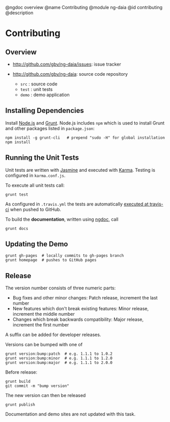 @ngdoc overview
@name Contributing
@module ng-daia
@id contributing
@description

# Contributing

## Overview

* <http://github.com/gbv/ng-daia/issues>: issue tracker
* <http://github.com/gbv/ng-daia>: source code repository

  * `src` : source code
  * `test` : unit tests
  * `demo` : demo application

## Installing Dependencies

Install [Node.js](https://nodejs.org/) and [Grunt](https://gruntjs.com/).
Node.js includes `npm` which is used to install Grunt and other packages listed
in `package.json`:

    npm install -g grunt-cli   # prepend "sudo -H" for global installation
    npm install

## Running the Unit Tests

Unit tests are written with [Jasmine](http://pivotal.github.io/jasmine/) and executed with
[Karma](https://karma-runner.github.io/). Testing is configured in `karma.conf.js`.

To execute all unit tests call:

    grunt test

As configured in `.travis.yml` the tests are automatically [executed at
travis-ci](https://travis-ci.org/gbv/ng-daia) when pushed to GitHub.

To build the **documentation**, written using
[ngdoc](https://github.com/angular/angular.js/wiki/Writing-AngularJS-Documentation),
call

    grunt docs

## Updating the Demo

    grunt gh-pages  # locally commits to gh-pages branch
    grunt homepage  # pushes to GitHub pages

## Release

The version number consists of three numeric parts:

* Bug fixes and other minor changes: Patch release, increment the last number
* New features which don't break existing features: Minor release, increment the middle number
* Changes which break backwards compatibility: Major release, increment the first number

A suffix can be added for developer releases.

Versions can be bumped with one of

    grunt version:bump:patch  # e.g. 1.1.1 to 1.0.2
    grunt version:bump:minor  # e.g. 1.1.1 to 1.2.0
    grunt version:bump:major  # e.g. 1.1.1 to 2.0.0
 
Before release:

    grunt build
    git commit -m "bump version"

The new version can then be released

    grunt publish

Documentation and demo sites are not updated with this task.

